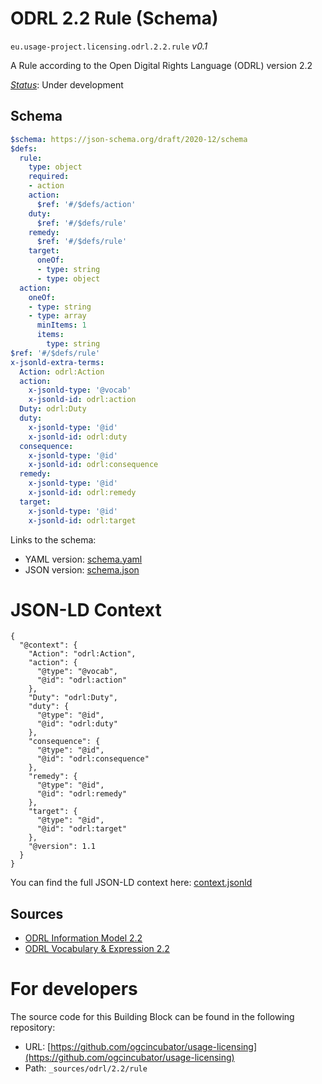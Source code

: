 
# ODRL 2.2 Rule (Schema)

`eu.usage-project.licensing.odrl.2.2.rule` *v0.1*

A Rule according to the Open Digital Rights Language (ODRL) version 2.2

[*Status*](http://www.opengis.net/def/status): Under development

## Schema

```yaml
$schema: https://json-schema.org/draft/2020-12/schema
$defs:
  rule:
    type: object
    required:
    - action
    action:
      $ref: '#/$defs/action'
    duty:
      $ref: '#/$defs/rule'
    remedy:
      $ref: '#/$defs/rule'
    target:
      oneOf:
      - type: string
      - type: object
  action:
    oneOf:
    - type: string
    - type: array
      minItems: 1
      items:
        type: string
$ref: '#/$defs/rule'
x-jsonld-extra-terms:
  Action: odrl:Action
  action:
    x-jsonld-type: '@vocab'
    x-jsonld-id: odrl:action
  Duty: odrl:Duty
  duty:
    x-jsonld-type: '@id'
    x-jsonld-id: odrl:duty
  consequence:
    x-jsonld-type: '@id'
    x-jsonld-id: odrl:consequence
  remedy:
    x-jsonld-type: '@id'
    x-jsonld-id: odrl:remedy
  target:
    x-jsonld-type: '@id'
    x-jsonld-id: odrl:target

```

Links to the schema:

* YAML version: [schema.yaml](https://ogcincubator.github.io/usage-licensing/build/annotated/usage-project/licensing/odrl/2/2/rule/schema.json)
* JSON version: [schema.json](https://ogcincubator.github.io/usage-licensing/build/annotated/usage-project/licensing/odrl/2/2/rule/schema.yaml)


# JSON-LD Context

```jsonld
{
  "@context": {
    "Action": "odrl:Action",
    "action": {
      "@type": "@vocab",
      "@id": "odrl:action"
    },
    "Duty": "odrl:Duty",
    "duty": {
      "@type": "@id",
      "@id": "odrl:duty"
    },
    "consequence": {
      "@type": "@id",
      "@id": "odrl:consequence"
    },
    "remedy": {
      "@type": "@id",
      "@id": "odrl:remedy"
    },
    "target": {
      "@type": "@id",
      "@id": "odrl:target"
    },
    "@version": 1.1
  }
}
```

You can find the full JSON-LD context here:
[context.jsonld](https://ogcincubator.github.io/usage-licensing/build/annotated/usage-project/licensing/odrl/2/2/rule/context.jsonld)

## Sources

* [ODRL Information Model 2.2](https://www.w3.org/TR/odrl-model/)
* [ODRL Vocabulary & Expression 2.2](https://www.w3.org/TR/odrl-vocab/)

# For developers

The source code for this Building Block can be found in the following repository:

* URL: [https://github.com/ogcincubator/usage-licensing](https://github.com/ogcincubator/usage-licensing)
* Path: `_sources/odrl/2.2/rule`

